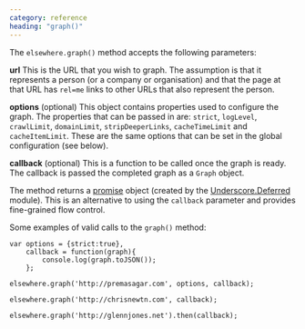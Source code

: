```yaml
---
category: reference
heading: "graph()"
---
```


The `elsewhere.graph()` method accepts the following parameters:

**url** This is the URL that you wish to graph. The assumption is that it represents a person (or a company or organisation) and that the page at that URL has `rel=me` links to other URLs that also represent the person.

**options** (optional) This object contains properties used to configure the graph. The properties that can be passed in are: `strict`, `logLevel`, `crawlLimit`, `domainLimit`, `stripDeeperLinks`, `cacheTimeLimit` and `cacheItemLimit`.
These are the same options that can be set in the global configuration (see below).

**callback** (optional) This is a function to be called once the graph is ready. The callback is passed the completed graph as a `Graph` object.

The method returns a [promise][promise] object (created by the [Underscore.Deferred][_deferred] module). This is an alternative to using the `callback` parameter and provides fine-grained flow control.

Some examples of valid calls to the `graph()` method:

    var options = {strict:true},
    	callback = function(graph){
    		console.log(graph.toJSON());
    	};

    elsewhere.graph('http://premasagar.com', options, callback);

    elsewhere.graph('http://chrisnewtn.com', callback);

    elsewhere.graph('http://glennjones.net').then(callback);


[promise]: http://wiki.commonjs.org/wiki/Promises
[_deferred]: https://npmjs.org/package/underscore.deferred